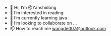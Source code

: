 - 👋 Hi, I’m @Yanshidong
- 👀 I’m interested in reading
- 🌱 I’m currently learning java
- 💞️ I’m looking to collaborate on ...
- 📫 How to reach me wangde007@outlook.com

<!---
Yanshidong/Yanshidong is a ✨ special ✨ repository because its `README.md` (this file) appears on your GitHub profile.
You can click the Preview link to take a look at your changes.
--->
